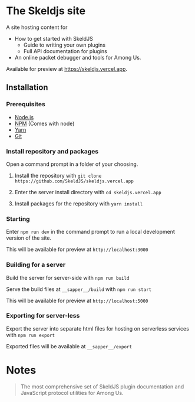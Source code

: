 # The Skeldjs site

A site hosting content for
* How to get started with SkeldJS
    * Guide to writing your own plugins
    * Full API documentation for plugins
* An online packet debugger and tools for Among Us.

Available for preview at https://skeldjs.vercel.app.

## Installation
### Prerequisites
* [Node.js](https://nodejs.org)
* [NPM](https://npmjs.org) (Comes with node)
* [Yarn](https://yarnpkg.com)
* [Git](https://git-scm.org)


### Install repository and packages
Open a command prompt in a folder of your choosing.

1. Install the repository with `git clone https://github.com/SkeldJS/skeldjs.vercel.app`

2. Enter the server install directory with `cd skeldjs.vercel.app`

3. Install packages for the repository with `yarn install`

### Starting
Enter `npm run dev` in the command prompt to run a local development version of the site.

This will be available for preview at `http://localhost:3000`

### Building for a server
Build the server for server-side with `npm run build`

Serve the build files at `__sapper__/build` with `npm run start`

This will be available for preview at `http://localhost:5000`

### Exporting for server-less
Export the server into separate html files for hosting on serverless services with `npm run export`

Exported files will be available at `__sapper__/export`

# Notes
> The most comprehensive set of SkeldJS plugin documentation and JavaScript protocol utilities for Among Us.